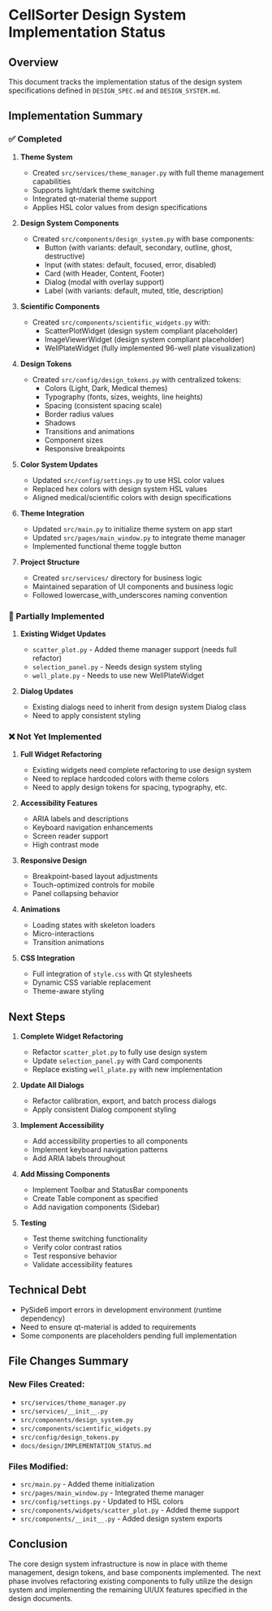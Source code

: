 # CellSorter Design System Implementation Status

## Overview

This document tracks the implementation status of the design system specifications defined in `DESIGN_SPEC.md` and `DESIGN_SYSTEM.md`.

## Implementation Summary

### ✅ Completed

1. **Theme System**
   - Created `src/services/theme_manager.py` with full theme management capabilities
   - Supports light/dark theme switching
   - Integrated qt-material theme support
   - Applies HSL color values from design specifications

2. **Design System Components**
   - Created `src/components/design_system.py` with base components:
     - Button (with variants: default, secondary, outline, ghost, destructive)
     - Input (with states: default, focused, error, disabled)
     - Card (with Header, Content, Footer)
     - Dialog (modal with overlay support)
     - Label (with variants: default, muted, title, description)

3. **Scientific Components**
   - Created `src/components/scientific_widgets.py` with:
     - ScatterPlotWidget (design system compliant placeholder)
     - ImageViewerWidget (design system compliant placeholder)
     - WellPlateWidget (fully implemented 96-well plate visualization)

4. **Design Tokens**
   - Created `src/config/design_tokens.py` with centralized tokens:
     - Colors (Light, Dark, Medical themes)
     - Typography (fonts, sizes, weights, line heights)
     - Spacing (consistent spacing scale)
     - Border radius values
     - Shadows
     - Transitions and animations
     - Component sizes
     - Responsive breakpoints

5. **Color System Updates**
   - Updated `src/config/settings.py` to use HSL color values
   - Replaced hex colors with design system HSL values
   - Aligned medical/scientific colors with design specifications

6. **Theme Integration**
   - Updated `src/main.py` to initialize theme system on app start
   - Updated `src/pages/main_window.py` to integrate theme manager
   - Implemented functional theme toggle button

7. **Project Structure**
   - Created `src/services/` directory for business logic
   - Maintained separation of UI components and business logic
   - Followed lowercase_with_underscores naming convention

### 🔄 Partially Implemented

1. **Existing Widget Updates**
   - `scatter_plot.py` - Added theme manager support (needs full refactor)
   - `selection_panel.py` - Needs design system styling
   - `well_plate.py` - Needs to use new WellPlateWidget

2. **Dialog Updates**
   - Existing dialogs need to inherit from design system Dialog class
   - Need to apply consistent styling

### ❌ Not Yet Implemented

1. **Full Widget Refactoring**
   - Existing widgets need complete refactoring to use design system
   - Need to replace hardcoded colors with theme colors
   - Need to apply design tokens for spacing, typography, etc.

2. **Accessibility Features**
   - ARIA labels and descriptions
   - Keyboard navigation enhancements
   - Screen reader support
   - High contrast mode

3. **Responsive Design**
   - Breakpoint-based layout adjustments
   - Touch-optimized controls for mobile
   - Panel collapsing behavior

4. **Animations**
   - Loading states with skeleton loaders
   - Micro-interactions
   - Transition animations

5. **CSS Integration**
   - Full integration of `style.css` with Qt stylesheets
   - Dynamic CSS variable replacement
   - Theme-aware styling

## Next Steps

1. **Complete Widget Refactoring**
   - Refactor `scatter_plot.py` to fully use design system
   - Update `selection_panel.py` with Card components
   - Replace existing `well_plate.py` with new implementation

2. **Update All Dialogs**
   - Refactor calibration, export, and batch process dialogs
   - Apply consistent Dialog component styling

3. **Implement Accessibility**
   - Add accessibility properties to all components
   - Implement keyboard navigation patterns
   - Add ARIA labels throughout

4. **Add Missing Components**
   - Implement Toolbar and StatusBar components
   - Create Table component as specified
   - Add navigation components (Sidebar)

5. **Testing**
   - Test theme switching functionality
   - Verify color contrast ratios
   - Test responsive behavior
   - Validate accessibility features

## Technical Debt

- PySide6 import errors in development environment (runtime dependency)
- Need to ensure qt-material is added to requirements
- Some components are placeholders pending full implementation

## File Changes Summary

### New Files Created:
- `src/services/theme_manager.py`
- `src/services/__init__.py`
- `src/components/design_system.py`
- `src/components/scientific_widgets.py`
- `src/config/design_tokens.py`
- `docs/design/IMPLEMENTATION_STATUS.md`

### Files Modified:
- `src/main.py` - Added theme initialization
- `src/pages/main_window.py` - Integrated theme manager
- `src/config/settings.py` - Updated to HSL colors
- `src/components/widgets/scatter_plot.py` - Added theme support
- `src/components/__init__.py` - Added design system exports

## Conclusion

The core design system infrastructure is now in place with theme management, design tokens, and base components implemented. The next phase involves refactoring existing components to fully utilize the design system and implementing the remaining UI/UX features specified in the design documents.